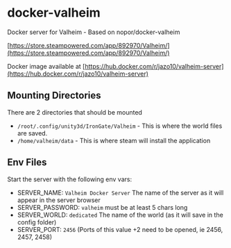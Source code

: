 # docker-valheim
Docker server for Valheim - Based on nopor/docker-valheim

[https://store.steampowered.com/app/892970/Valheim/](https://store.steampowered.com/app/892970/Valheim/)

Docker image available at [https://hub.docker.com/r/jazo10/valheim-server](https://hub.docker.com/r/jazo10/valheim-server)

## Mounting Directories

There are 2 directories that should be mounted
- `/root/.config/unity3d/IronGate/Valheim` - This is where the world files are saved.
- `/home/valheim/data` - This is where steam will install the application

## Env Files
Start the server with the following env vars:
- SERVER_NAME: `Valheim Docker Server` The name of the server as it will appear in the server browser
- SERVER_PASSWORD: `valheim` must be at least 5 chars long
- SERVER_WORLD: `dedicated` The name of the world (as it will save in the config folder)
- SERVER_PORT: `2456` (Ports of this value +2 need to be opened, ie 2456, 2457, 2458)
